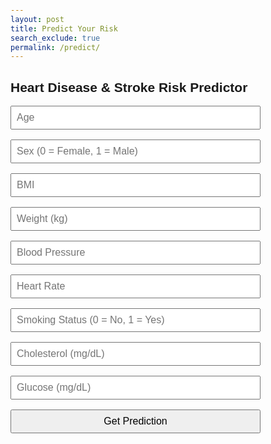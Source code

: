 ```yaml
---
layout: post 
title: Predict Your Risk
search_exclude: true
permalink: /predict/
---
```


<html lang="en">
  <meta charset="UTF-8">
  <title>Disease Risk Predictor</title>
  <style>
    body {
      font-family: Arial, sans-serif;
      padding: 2rem;
    }
    form {
      display: grid;
      gap: 1rem;
      max-width: 400px;
    }
    input, button {
      padding: 0.5rem;
      font-size: 1rem;
    }
    #results {
      margin-top: 2rem;
      font-weight: bold;
    }
  </style>

  <h2>Heart Disease & Stroke Risk Predictor</h2>
  <form id="riskForm">
    <input type="number" name="age" placeholder="Age" required>
    <input type="number" name="sex" placeholder="Sex (0 = Female, 1 = Male)" required>
    <input type="number" name="bmi" step="0.1" placeholder="BMI" required>
    <input type="number" name="weight" placeholder="Weight (kg)" required>
    <input type="number" name="blood_pressure" placeholder="Blood Pressure" required>
    <input type="number" name="heart_rate" placeholder="Heart Rate" required>
    <input type="number" name="smoking_status" placeholder="Smoking Status (0 = No, 1 = Yes)" required>
    <input type="number" name="cholesterol" placeholder="Cholesterol (mg/dL)" required>
    <input type="number" name="glucose" placeholder="Glucose (mg/dL)" required>
    <button type="submit">Get Prediction</button>
  </form>

  <div id="results"></div>

  <script>
    const form = document.getElementById("riskForm");
    const resultsDiv = document.getElementById("results");

    form.addEventListener("submit", async (e) => {
      e.preventDefault();

      const formData = new FormData(form);
      const data = Object.fromEntries(formData.entries());

      // Convert numeric fields to numbers
      for (const key in data) {
        data[key] = parseFloat(data[key]);
      }

      try {
        const response = await fetch("http://localhost:8887/api/predict_disease", {
          method: "POST",
          headers: { "Content-Type": "application/json" },
          body: JSON.stringify(data)
        });

        const result = await response.json();

        if (response.ok) {
          resultsDiv.innerHTML = `
            Prediction Successful<br>
            Heart Disease Risk: ${(result.data.heart_disease_risk * 100).toFixed(2)}%<br>
            Stroke Risk: ${(result.data.stroke_risk * 100).toFixed(2)}%
        `;

        } else {
          resultsDiv.textContent = `Error: ${result.error}`;
        }

      } catch (error) {
        resultsDiv.textContent = `Request failed: ${error.message}`;
      }
    });
  </script>
</html>